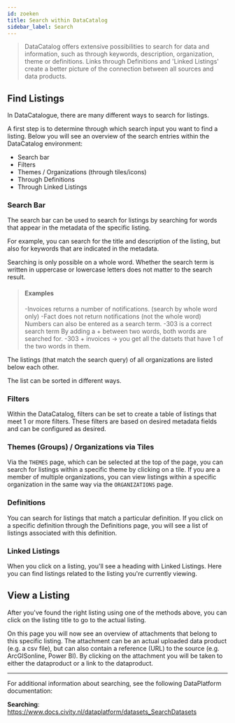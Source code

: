 ```yaml
---
id: zoeken
title: Search within DataCatalog
sidebar_label: Search
---
```


> DataCatalog offers extensive possibilities to search for data and information, such as through keywords, description, organization, theme or definitions. Links through Definitions and 'Linked Listings' create a better picture of the connection between all sources and data products.

## Find Listings

In DataCatalogue, there are many different ways to search for listings.

A first step is to determine through which search input you want to find a listing. Below you will see an overview of the search entries within the DataCatalog environment:

- Search bar
- Filters
- Themes / Organizations (through tiles/icons)
- Through Definitions
- Through Linked Listings

### Search Bar

The search bar can be used to search for listings by searching for words that appear in the metadata of the specific listing.

For example, you can search for the title and description of the listing, but also for keywords that are indicated in the metadata.

Searching is only possible on a whole word. Whether the search term is written in uppercase or lowercase letters does not matter to the search result.

> #### Examples
>
> -Invoices returns a number of notifications. (search by whole word only)
> -Fact does not return notifications (not the whole word) Numbers can also be entered as a search term.
> -303 is a correct search term By adding a + between two words, both words are searched for.
> -303 + invoices -> you get all the datsets that have 1 of the two words in them.

The listings (that match the search query) of all organizations are listed below each other.

The list can be sorted in different ways.

### Filters

Within the DataCatalog, filters can be set to create a table of listings that meet 1 or more filters. These filters are based on desired metadata fields and can be configured as desired.

### Themes (Groups) / Organizations via Tiles

Via the `THEMES` page, which can be selected at the top of the page, you can search for listings within a specific theme by clicking on a tile. If you are a member of multiple organizations, you can view listings within a specific organization in the same way via the `ORGANIZATIONS` page.

### Definitions

You can search for listings that match a particular definition. If you click on a specific definition through the Definitions page, you will see a list of listings associated with this definition.

### Linked Listings

When you click on a listing, you'll see a heading with Linked Listings. Here you can find listings related to the listing you're currently viewing.

## View a Listing

After you've found the right listing using one of the methods above, you can click on the listing title to go to the actual listing.

On this page you will now see an overview of attachments that belong to this specific listing. The attachment can be an actual uploaded data product (e.g. a csv file), but can also contain a reference (URL) to the source (e.g. ArcGISonline, Power BI). By clicking on the attachment you will be taken to either the dataproduct or a link to the dataproduct.

---

For additional information about searching, see the following DataPlatform documentation:

**Searching**: https://www.docs.civity.nl/dataplatform/datasets_SearchDatasets
